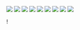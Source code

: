 


![](ss/11.jpeg)
![](ss/12.jpeg)
![](ss/13.jpeg)
![](ss/14.jpeg)
![](ss/15.jpeg)
![](ss/16.jpeg)
![](ss/17.jpeg)
![](ss/18.jpeg)
![](ss/19.png)




!
